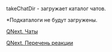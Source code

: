 
takeChatDir - загружает каталог чатов. 



*Подкаталоги не будут загружены.



[QNext. Чаты](/ph/QNext-admin-chat-about-07-05)

[QNext. Перечень реакции](/ph/QNext-admin-reaction-about-05-01)